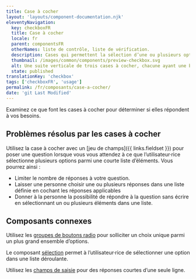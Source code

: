```yaml
---
title: Case à cocher
layout: 'layouts/component-documentation.njk'
eleventyNavigation:
  key: checkboxFR
  title: Case à cocher
  locale: fr
  parent: componentsFR
  otherNames: liste de contrôle, liste de vérification.
  description: Cases qui permettent la sélection d’une ou plusieurs options.
  thumbnail: /images/common/components/preview-checkbox.svg
  alt: Une suite verticale de trois cases à cocher, chacune ayant une bordure gris pâle et un remplissage blanc, et étant accompagnée d’une épaisse ligne grise représentant un libellé. Deux des trois cases sont cochées par un crochet.
  state: published
translationKey: 'checkbox'
tags: ['checkboxFR', 'usage']
permalink: /fr/composants/case-a-cocher/
date: 'git Last Modified'
---
```


Examinez ce que font les cases à cocher pour déterminer si elles répondent à vos besoins.

## Problèmes résolus par les cases à cocher

Utilisez la case à cocher avec un [jeu de champs]({{ links.fieldset }}) pour poser une question lorsque vous vous attendez à ce que l’utilisateur·rice sélectionne plusieurs options parmi une courte liste d’éléments. Vous pourrez ainsi :

- Limiter le nombre de réponses à votre question.
- Laisser une personne choisir une ou plusieurs réponses dans une liste définie en cochant les réponses applicables
- Donner à la personne la possibilité de répondre à la question sans écrire en sélectionnant un ou plusieurs éléments dans une liste.

<article class="bg-full-width bg-primary text-light pt-500 pb-400 my-500">

  <h2 class="mt-0 mb-400">Composants connexes</h2>

Utilisez les <a href="{{ links.radioGroup }}" class="link-light">groupes de boutons radio</a> pour solliciter un choix unique parmi un plus grand ensemble d’options.

Le composant <a href="{{ links.select }}" class="link-light">sélection</a> permet à l’utilisateur·rice de sélectionner une option dans une liste déroulante.

Utilisez les <a href="{{ links.input }}" class="link-light">champs de saisie</a> pour des réponses courtes d’une seule ligne.

</article>
